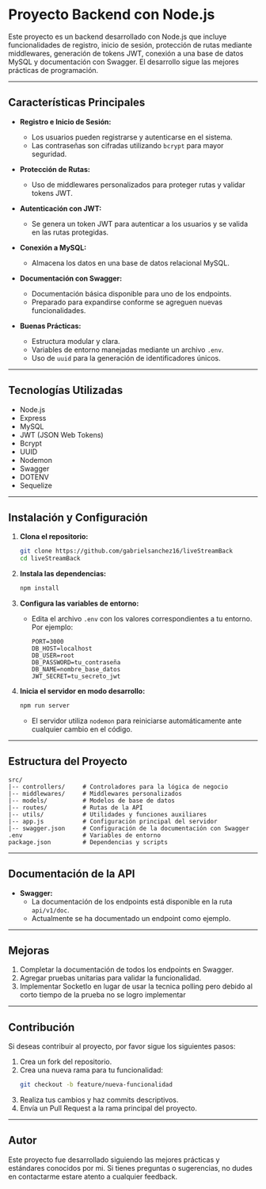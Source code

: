 # Proyecto Backend con Node.js

Este proyecto es un backend desarrollado con Node.js que incluye funcionalidades de registro, inicio de sesión, protección de rutas mediante middlewares, generación de tokens JWT, conexión a una base de datos MySQL y documentación con Swagger. El desarrollo sigue las mejores prácticas de programación.

---

## Características Principales

- **Registro e Inicio de Sesión:**
  - Los usuarios pueden registrarse y autenticarse en el sistema.
  - Las contraseñas son cifradas utilizando `bcrypt` para mayor seguridad.

- **Protección de Rutas:**
  - Uso de middlewares personalizados para proteger rutas y validar tokens JWT.

- **Autenticación con JWT:**
  - Se genera un token JWT para autenticar a los usuarios y se valida en las rutas protegidas.

- **Conexión a MySQL:**
  - Almacena los datos en una base de datos relacional MySQL.

- **Documentación con Swagger:**
  - Documentación básica disponible para uno de los endpoints. 
  - Preparado para expandirse conforme se agreguen nuevas funcionalidades.

- **Buenas Prácticas:**
  - Estructura modular y clara.
  - Variables de entorno manejadas mediante un archivo `.env`.
  - Uso de `uuid` para la generación de identificadores únicos.

---

## Tecnologías Utilizadas

- Node.js
- Express
- MySQL
- JWT (JSON Web Tokens)
- Bcrypt
- UUID
- Nodemon
- Swagger
- DOTENV
- Sequelize

---

## Instalación y Configuración

1. **Clona el repositorio:**
   ```bash
   git clone https://github.com/gabrielsanchez16/liveStreamBack
   cd liveStreamBack
   ```

2. **Instala las dependencias:**
   ```bash
   npm install
   ```

3. **Configura las variables de entorno:**
   - Edita el archivo `.env` con los valores correspondientes a tu entorno. Por ejemplo:
     ```env
     PORT=3000
     DB_HOST=localhost
     DB_USER=root
     DB_PASSWORD=tu_contraseña
     DB_NAME=nombre_base_datos
     JWT_SECRET=tu_secreto_jwt
     ```

4. **Inicia el servidor en modo desarrollo:**
   ```bash
   npm run server
   ```
   - El servidor utiliza `nodemon` para reiniciarse automáticamente ante cualquier cambio en el código.

---

## Estructura del Proyecto

```plaintext
src/
|-- controllers/     # Controladores para la lógica de negocio
|-- middlewares/     # Middlewares personalizados
|-- models/          # Modelos de base de datos
|-- routes/          # Rutas de la API
|-- utils/           # Utilidades y funciones auxiliares
|-- app.js           # Configuración principal del servidor
|-- swagger.json     # Configuración de la documentación con Swagger
.env                 # Variables de entorno
package.json         # Dependencias y scripts
```

---

## Documentación de la API

- **Swagger:**
  - La documentación de los endpoints está disponible en la ruta `api/v1/doc`.
  - Actualmente se ha documentado un endpoint como ejemplo.

---

## Mejoras

1. Completar la documentación de todos los endpoints en Swagger.
2. Agregar pruebas unitarias para validar la funcionalidad.
3. Implementar SocketIo en lugar de usar la tecnica polling pero debido al corto tiempo de la prueba no se logro implementar 


---

## Contribución

Si deseas contribuir al proyecto, por favor sigue los siguientes pasos:

1. Crea un fork del repositorio.
2. Crea una nueva rama para tu funcionalidad:
   ```bash
   git checkout -b feature/nueva-funcionalidad
   ```
3. Realiza tus cambios y haz commits descriptivos.
4. Envía un Pull Request a la rama principal del proyecto.

---

## Autor

Este proyecto fue desarrollado siguiendo las mejores prácticas y estándares conocidos por mi. Si tienes preguntas o sugerencias, no dudes en contactarme estare atento a cualquier feedback.



